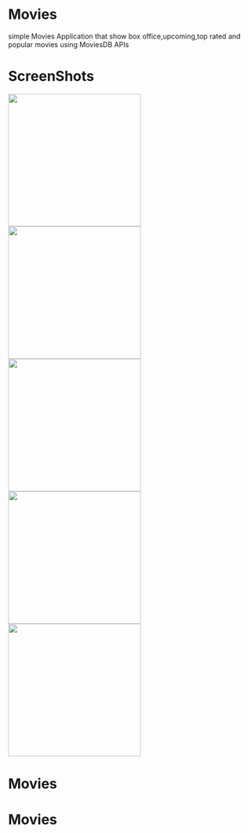 # Movies
simple Movies Application that show box office,upcoming,top rated and popular movies using MoviesDB APIs
# ScreenShots
<img src="https://imgbbb.com/images/2019/08/24/Screenshot_2019-08-22-22-34-45-552_com.example.movies.md.png" width="270" />       <img src="https://imgbbb.com/images/2019/08/24/Screenshot_2019-08-22-22-34-54-189_com.example.movies.png" width="270" />      <img src="https://imgbbb.com/images/2019/08/24/Screenshot_2019-08-22-22-35-01-587_com.example.movies.png" width="270" />  <img src="https://imgbbb.com/images/2019/08/24/Screenshot_2019-08-22-22-35-10-487_com.example.movies.png" width="270" /> <img src="https://imgbbb.com/images/2019/08/24/Screenshot_2019-08-22-22-36-22-701_com.example.movies.png" width="270" /> 
# Movies
# Movies
